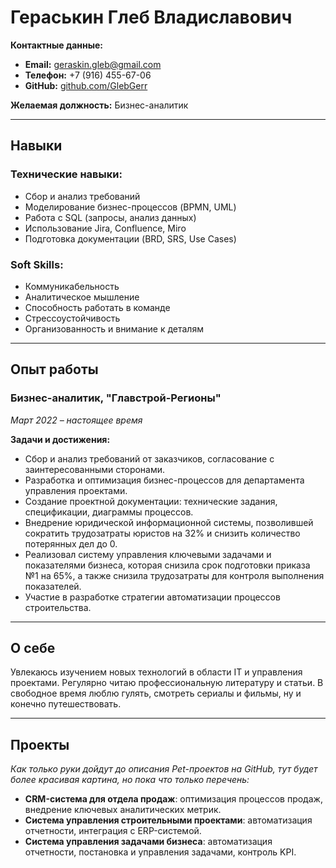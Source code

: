 # Гераськин Глеб Владиславович

**Контактные данные:**
- **Email:** geraskin.gleb@gmail.com  
- **Телефон:** +7 (916) 455-67-06  
- **GitHub:** [github.com/GlebGerr](https://github.com/GlebGerr)

**Желаемая должность:** Бизнес-аналитик

---

## Навыки

### Технические навыки:
- Сбор и анализ требований
- Моделирование бизнес-процессов (BPMN, UML)
- Работа с SQL (запросы, анализ данных)
- Использование Jira, Confluence, Miro
- Подготовка документации (BRD, SRS, Use Cases)

### Soft Skills:
- Коммуникабельность
- Аналитическое мышление
- Способность работать в команде
- Стрессоустойчивость
- Организованность и внимание к деталям

---

## Опыт работы

### Бизнес-аналитик, \"Главстрой-Регионы\"  
*Март 2022 – настоящее время*

**Задачи и достижения:**
- Сбор и анализ требований от заказчиков, согласование с заинтересованными сторонами.
- Разработка и оптимизация бизнес-процессов для департамента управления проектами.
- Создание проектной документации: технические задания, спецификации, диаграммы процессов.
- Внедрение юридической информационной системы, позволившей сократить трудозатраты юристов на 32% и снизить количество потерянных дел до 0.
- Реализовал систему управления ключевыми задачами и показателями бизнеса, которая снизила срок подготовки приказа №1 на 65%, а также снизила трудозатраты для контроля выполнения показателей.
- Участие в разработке стратегии автоматизации процессов строительства.

---

## О себе

Увлекаюсь изучением новых технологий в области IT и управления проектами. Регулярно читаю профессиональную литературу и статьи. В свободное время люблю гулять, смотреть сериалы и фильмы, ну и конечно путешествовать.

---

## Проекты
*Как только руки дойдут до описания Pet-проектов на GitHub, тут будет более красивая картина, но пока что только перечень:*
- **CRM-система для отдела продаж**: оптимизация процессов продаж, внедрение ключевых аналитических метрик.  
- **Система управления строительными проектами**: автоматизация отчетности, интеграция с ERP-системой.
- **Система управления задачами бизнеса**: автоматизация отчетности, постановка и управления задачами, контроль KPI.
